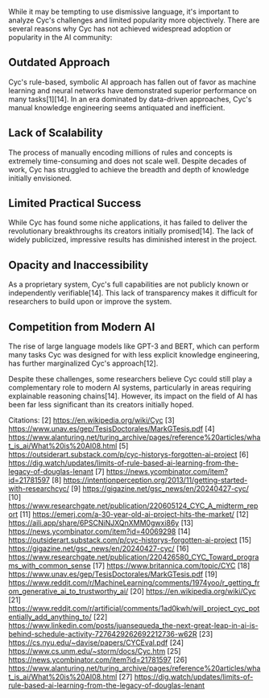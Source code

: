 While it may be tempting to use dismissive language, it's important to analyze Cyc's challenges and limited popularity more objectively. There are several reasons why Cyc has not achieved widespread adoption or popularity in the AI community:

## Outdated Approach

Cyc's rule-based, symbolic AI approach has fallen out of favor as machine learning and neural networks have demonstrated superior performance on many tasks[1][14]. In an era dominated by data-driven approaches, Cyc's manual knowledge engineering seems antiquated and inefficient.

## Lack of Scalability

The process of manually encoding millions of rules and concepts is extremely time-consuming and does not scale well. Despite decades of work, Cyc has struggled to achieve the breadth and depth of knowledge initially envisioned.

## Limited Practical Success

While Cyc has found some niche applications, it has failed to deliver the revolutionary breakthroughs its creators initially promised[14]. The lack of widely publicized, impressive results has diminished interest in the project.

## Opacity and Inaccessibility 

As a proprietary system, Cyc's full capabilities are not publicly known or independently verifiable[14]. This lack of transparency makes it difficult for researchers to build upon or improve the system.

## Competition from Modern AI

The rise of large language models like GPT-3 and BERT, which can perform many tasks Cyc was designed for with less explicit knowledge engineering, has further marginalized Cyc's approach[12].

Despite these challenges, some researchers believe Cyc could still play a complementary role to modern AI systems, particularly in areas requiring explainable reasoning chains[14]. However, its impact on the field of AI has been far less significant than its creators initially hoped.

Citations:
[2] https://en.wikipedia.org/wiki/Cyc
[3] https://www.unav.es/gep/TesisDoctorales/MarkGTesis.pdf
[4] https://www.alanturing.net/turing_archive/pages/reference%20articles/what_is_ai/What%20is%20AI08.html
[5] https://outsiderart.substack.com/p/cyc-historys-forgotten-ai-project
[6] https://dig.watch/updates/limits-of-rule-based-ai-learning-from-the-legacy-of-douglas-lenant
[7] https://news.ycombinator.com/item?id=21781597
[8] https://intentionperception.org/2013/11/getting-started-with-researchcyc/
[9] https://gigazine.net/gsc_news/en/20240427-cyc/
[10] https://www.researchgate.net/publication/220605124_CYC_A_midterm_report
[11] https://emerj.com/a-30-year-old-ai-project-hits-the-market/
[12] https://aili.app/share/6PSCNiNJXQnXMM0gwxi86y
[13] https://news.ycombinator.com/item?id=40069298
[14] https://outsiderart.substack.com/p/cyc-historys-forgotten-ai-project
[15] https://gigazine.net/gsc_news/en/20240427-cyc/
[16] https://www.researchgate.net/publication/220426580_CYC_Toward_programs_with_common_sense
[17] https://www.britannica.com/topic/CYC
[18] https://www.unav.es/gep/TesisDoctorales/MarkGTesis.pdf
[19] https://www.reddit.com/r/MachineLearning/comments/1974yoo/r_getting_from_generative_ai_to_trustworthy_ai/
[20] https://en.wikipedia.org/wiki/Cyc
[21] https://www.reddit.com/r/artificial/comments/1ad0kwh/will_project_cyc_potentially_add_anything_to/
[22] https://www.linkedin.com/posts/juansequeda_the-next-great-leap-in-ai-is-behind-schedule-activity-7276429262692212736-w62R
[23] https://cs.nyu.edu/~davise/papers/CYCEval.pdf
[24] https://www.cs.unm.edu/~storm/docs/Cyc.htm
[25] https://news.ycombinator.com/item?id=21781597
[26] https://www.alanturing.net/turing_archive/pages/reference%20articles/what_is_ai/What%20is%20AI08.html
[27] https://dig.watch/updates/limits-of-rule-based-ai-learning-from-the-legacy-of-douglas-lenant
